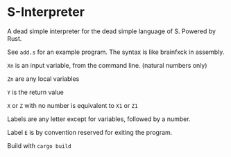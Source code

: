 # S-Interpreter
A dead simple interpreter for the dead simple language of S. Powered by Rust.

See `add.s` for an example program. The syntax is like brainfxck in assembly.

`Xn` is an input variable, from the command line. (natural numbers only)

`Zn` are any local variables

`Y` is the return value

`X` or `Z` with no number is equivalent to `X1` or `Z1`

Labels are any letter except for variables, followed by a number.

Label `E` is by convention reserved for exiting the program.

Build with `cargo build`
